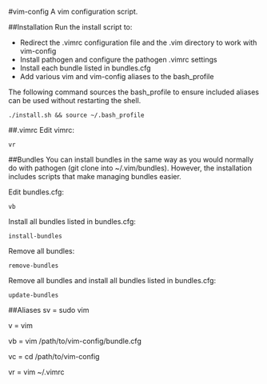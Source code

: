 #vim-config
A vim configuration script.

##Installation
Run the install script to:

* Redirect the .vimrc configuration file and the .vim directory to work with vim-config
* Install pathogen and configure the pathogen .vimrc settings
* Install each bundle listed in bundles.cfg
* Add various vim and vim-config aliases to the bash_profile

The following command sources the bash_profile to ensure included aliases can be used without restarting the shell.

    ./install.sh && source ~/.bash_profile

##.vimrc
Edit vimrc:

    vr

##Bundles
You can install bundles in the same way as you would normally do with pathogen (git clone into ~/.vim/bundles).  However, the installation includes scripts that make managing bundles easier.

Edit bundles.cfg:

    vb

Install all bundles listed in bundles.cfg:

    install-bundles

Remove all bundles:

    remove-bundles

Remove all bundles and install all bundles listed in bundles.cfg:

    update-bundles

##Aliases
sv = sudo vim

v = vim

vb = vim /path/to/vim-config/bundle.cfg

vc = cd /path/to/vim-config

vr = vim ~/.vimrc
